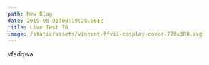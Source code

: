 ```yaml
---
path: New Blog
date: 2019-06-01T00:19:28.961Z
title: Live Test 76
image: /static/assets/vincent-ffvii-cosplay-cover-770x300.svg
---
```

vfedqwa
